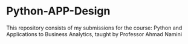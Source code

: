# Python-APP-Design
This repository consists of my submissions for the course: Python and Applications to Business Analytics, taught by Professor Ahmad Namini
